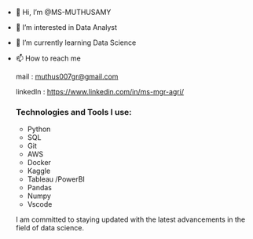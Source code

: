 - 👋 Hi, I’m @MS-MUTHUSAMY
- 👀 I’m interested in Data Analyst
- 🌱 I’m currently learning Data Science
- 📫 How to reach me

  mail : muthus007gr@gmail.com
  
  linkedIn : https://www.linkedin.com/in/ms-mgr-agri/
     

  ### Technologies and Tools I use:
  
  * Python
  * SQL
  * Git
  * AWS
  * Docker
  * Kaggle
  * Tableau /PowerBI
  * Pandas
  * Numpy
  * Vscode 

  I am committed to staying updated with the latest advancements in the field of data science. 


<!---
MS-MUTHUSAMY/MS-MUTHUSAMY is a ✨ special ✨ repository because its `README.md` (this file) appears on your GitHub profile.
You can click the Preview link to take a look at your changes.
--->
